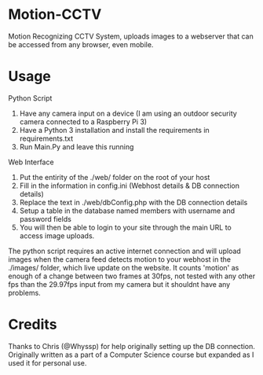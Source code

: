 # Motion-CCTV
Motion Recognizing CCTV System, uploads images to a webserver that can be accessed from any browser, even mobile.

# Usage
Python Script
1. Have any camera input on a device (I am using an outdoor security camera connected to a Raspberry Pi 3)
2. Have a Python 3 installation and install the requirements in requirements.txt
3. Run Main.Py and leave this running

Web Interface
1. Put the entirity of the ./web/ folder on the root of your host
2. Fill in the information in config.ini (Webhost details & DB connection details)
3. Replace the text in ./web/dbConfig.php with the DB connection details
4. Setup a table in the database named members with username and password fields
5. You will then be able to login to your site through the main URL to access image uploads.

The python script requires an active internet connection and will upload images when the camera feed detects motion to your webhost in the ./images/ folder, which live update on the website. It counts 'motion' as enough of a change between two frames at 30fps, not tested with any other fps than the 29.97fps input from my camera but it shouldnt have any problems.

# Credits
Thanks to Chris (@Whyssp) for help originally setting up the DB connection.
Originally written as a part of a Computer Science course but expanded as I used it for personal use.

